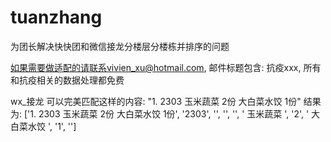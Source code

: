 # tuanzhang
为团长解决快快团和微信接龙分楼层分楼栋并排序的问题

如果需要做适配的请联系vivien_xu@hotmail.com, 邮件标题包含: 抗疫xxx, 所有和抗疫相关的数据处理都免费

wx_接龙 可以完美匹配这样的内容: "1. 2303 玉米蔬菜 2份 大白菜水饺 1份"
结果为: ['1. 2303 玉米蔬菜 2份 大白菜水饺 1份', '2303', '', '', '', ' 玉米蔬菜 ', '2', ' 大白菜水饺 ', '1', '']
